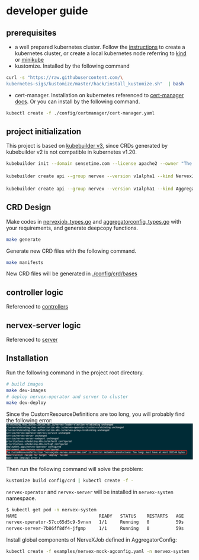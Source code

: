 # developer guide

## prerequisites
- a well prepared kubernetes cluster. Follow the [instructions](https://kubernetes.io/docs/setup/production-environment/tools/kubeadm/create-cluster-kubeadm/) to create a kubernetes cluster, or create a local kubernetes node referring to [kind](https://kind.sigs.k8s.io/docs/user/quick-start/) or [minikube](https://minikube.sigs.k8s.io/docs/start/)
- kustomize. Installed by the following command
```bash
curl -s "https://raw.githubusercontent.com/\
kubernetes-sigs/kustomize/master/hack/install_kustomize.sh"  | bash
```
- cert-manager. Installation on kubernetes referenced to [cert-manager docs](https://cert-manager.io/docs/installation/kubernetes/). Or you can install by the following command.
```bash
kubectl create -f ./config/certmanager/cert-manager.yaml
```
## project initialization
This project is based on [kubebuilder v3](https://github.com/kubernetes-sigs/kubebuilder/releases/download/v3.0.0/kubebuilder_linux_amd64), since CRDs generated by kubebuilder v2 is not compatible in kubernetes v1.20.
```bash
kubebuilder init --domain sensetime.com --license apache2 --owner "The SensePhoenix authors"

kubebuilder create api --group nervex --version v1alpha1 --kind NervexJob

kubebuilder create api --group nervex --version v1alpha1 --kind AggregatorConfig
```

## CRD Design
Make codes in [nervexjob_types.go](./api/v1alpha1/nervexjob_types.go) and [aggregatorconfig_types.go](./api/v1alpha1/aggregatorconfig.go) with your requirements, and generate deepcopy functions.
```bash
make generate
```
Generate new CRD files with the following command.
```bash
make manifests
```
New CRD files will be generated in [./config/crd/bases](./config/crd/bases)

## controller logic
Referenced to [controllers](./controllers)

## nervex-server logic
Referenced to [server](./server)

## Installation

Run the following command in the project root directory.
```bash
# build images
make dev-images
# deploy nervex-operator and server to cluster
make dev-deploy
```
Since the CustomResourceDefinitions are too long, you will probably find the following error:
![](docs/images/deploy-failed.png)

Then run the following command will solve the problem:
```bash
kustomize build config/crd | kubectl create -f -
```

`nervex-operator` and `nervex-server` will be installed in `nervex-system` namespace. 
```bash
$ kubectl get pod -n nervex-system
NAME                               READY   STATUS    RESTARTS   AGE
nervex-operator-57cc65d5c9-5vnvn   1/1     Running   0          59s
nervex-server-7b86ff8df4-jfgmp     1/1     Running   0          59s
```

Install global components of NerveXJob defined in AggregatorConfig:
```bash
kubectl create -f examples/nervex-mock-agconfig.yaml -n nervex-system
```
